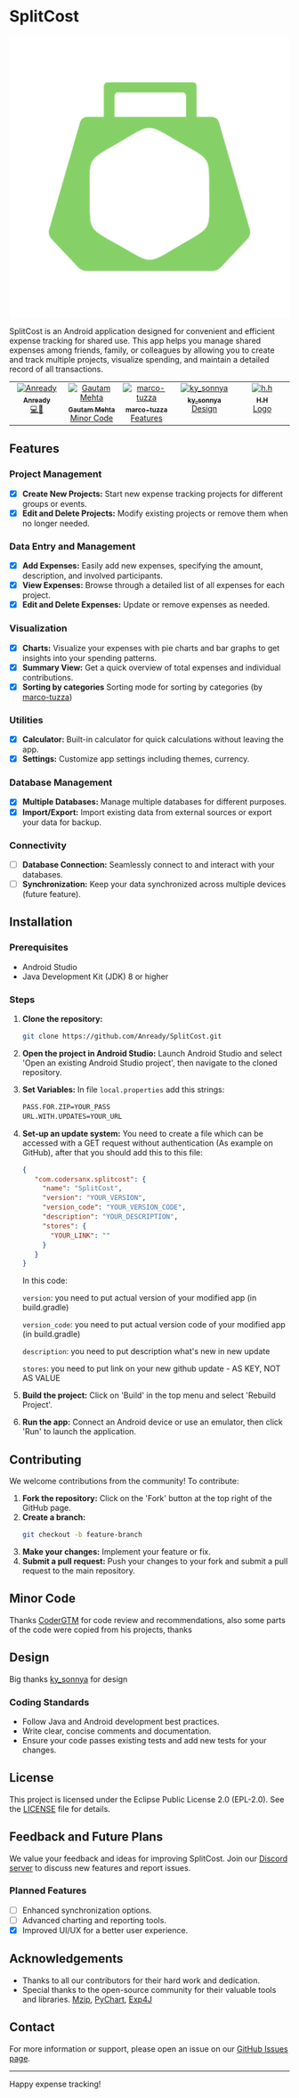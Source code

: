 # SplitCost

<div id="logo" style="justify-content: center">
   <img src="https://raw.githubusercontent.com/Anready/SplitCost/master/app/src/main/ic_launcher-playstore.png" />
</div>

SplitCost is an Android application designed for convenient and efficient expense tracking for shared use. This app helps you manage shared expenses among friends, family, or colleagues by allowing you to create and track multiple projects, visualize spending, and maintain a detailed record of all transactions.

<table>
  <tbody>
    <tr>
      <td align="center" valign="top" width="14.28%"><a href="https://github.com/Anready"><img src="https://avatars.githubusercontent.com/u/104269567?v=4" width="100px;" alt="Anready"/><br /><sub><b>Anready</b></sub></a><br /><a href="https://github.com/Anready/SplitCost/tree/master/app" title="code">💻</a><a href="https://github.com/Anready/" title="owner">👑</a></td>
      <td align="center" valign="top" width="14.28%"><a href="https://github.com/coderGtm"><img src="https://avatars.githubusercontent.com/u/66418526?v=4?s=100" width="100px;" alt="Gautam Mehta"/><br /><sub><b>Gautam Mehta</b></sub></a><br /> <a href="#minor_code" title="Reviewed clean code">Minor Code</a></td>
      <td align="center" valign="top" width="14.28%"><a href="https://github.com/marco-tuzza"><img src="https://avatars.githubusercontent.com/u/62022949?v=4" width="100px;" alt="marco-tuzza"/><br /><sub><b>marco-tuzza</b></sub></a><br /><a href="#features" title="features">Features</a></td>
      <td align="center" valign="top" width="14.28%"><a href="https://www.instagram.com/ky_sonnya"><img src="https://instagram.fnic3-1.fna.fbcdn.net/v/t51.2885-19/435862575_1639616420176784_937014843031793923_n.jpg?stp=dst-jpg_s150x150&_nc_ht=instagram.fnic3-1.fna.fbcdn.net&_nc_cat=108&_nc_ohc=cd737EmdsqIQ7kNvgFLqKxf&edm=ADW0ovcBAAAA&ccb=7-5&oh=00_AYB_CwQSc6UGK8CsuGm7nMd2ZQdQu0AbAxH5YJVF8DszAw&oe=6689BBC8&_nc_sid=db7772" width="100px;" alt="ky_sonnya"/><br /><sub><b>ky_sonnya</b></sub></a><br /><a href="#design" title="design">Design</a></td>
      <td align="center" valign="top" width="14.28%"><a href=""><img src="https://cdn.discordapp.com/avatars/1018064591391047680/a0a68be8c0334c1dd05f5d9499cd0e28.webp?size=160" width="100px;" alt="h.h"/><br /><sub><b>H.H</b></sub></a><br /><a href="#logo" title="logo">Logo</a></td>
    </tr>
  </tbody>
</table>

## Features

### Project Management
- [x] **Create New Projects:** Start new expense tracking projects for different groups or events.
- [x] **Edit and Delete Projects:** Modify existing projects or remove them when no longer needed.

### Data Entry and Management
- [x] **Add Expenses:** Easily add new expenses, specifying the amount, description, and involved participants.
- [x] **View Expenses:** Browse through a detailed list of all expenses for each project.
- [x] **Edit and Delete Expenses:** Update or remove expenses as needed.

### Visualization
- [x] **Charts:** Visualize your expenses with pie charts and bar graphs to get insights into your spending patterns.
- [x] **Summary View:** Get a quick overview of total expenses and individual contributions.
- [x] **Sorting by categories** Sorting mode for sorting by categories (by [marco-tuzza](https://github.com/marco-tuzza))

### Utilities
- [x] **Calculator:** Built-in calculator for quick calculations without leaving the app.
- [x] **Settings:** Customize app settings including themes, currency.

### Database Management
- [x] **Multiple Databases:** Manage multiple databases for different purposes.
- [x] **Import/Export:** Import existing data from external sources or export your data for backup.

### Connectivity
- [ ] **Database Connection:** Seamlessly connect to and interact with your databases.
- [ ] **Synchronization:** Keep your data synchronized across multiple devices (future feature).

## Installation

### Prerequisites
- Android Studio
- Java Development Kit (JDK) 8 or higher

### Steps
1. **Clone the repository:**
   ```bash
   git clone https://github.com/Anready/SplitCost.git
   ```
2. **Open the project in Android Studio:**
   Launch Android Studio and select 'Open an existing Android Studio project', then navigate to the cloned repository.
3. **Set Variables:**
   In file ```local.properties``` add this strings: 
   ```bash
   PASS.FOR.ZIP=YOUR_PASS
   URL.WITH.UPDATES=YOUR_URL
   ```
4. **Set-up an update system:**
   You need to create a file which can be accessed with a GET request without authentication (As example on GitHub), after that you should add this to this file:
   ```json
   {
      "com.codersanx.splitcost": {
        "name": "SplitCost",
        "version": "YOUR_VERSION",
        "version_code": "YOUR_VERSION_CODE",
        "description": "YOUR_DESCRIPTION",
        "stores": {
          "YOUR_LINK": ""
        }
      }
   }
   ```
   In this code:
   
   ```version```: you need to put actual version of your modified app (in build.gradle)
   
   ```version_code```: you need to put actual version code of your modified app (in build.gradle)
   
   ```description```: you need to put description what's new in new update
   
   ```stores```: you need to put link on your new github update - AS KEY, NOT AS VALUE
    
5. **Build the project:**
   Click on 'Build' in the top menu and select 'Rebuild Project'.
6. **Run the app:**
   Connect an Android device or use an emulator, then click 'Run' to launch the application.

## Contributing

We welcome contributions from the community! To contribute:
1. **Fork the repository:**
   Click on the 'Fork' button at the top right of the GitHub page.
2. **Create a branch:**
   ```bash
   git checkout -b feature-branch
   ```
3. **Make your changes:**
   Implement your feature or fix.
4. **Submit a pull request:**
   Push your changes to your fork and submit a pull request to the main repository.

<div id="minor_code"/>
  
## Minor Code 
Thanks [CoderGTM](https://github.com/coderGTM/) for code review and recommendations, also some parts of the code were copied from his projects, thanks

## Design
Big thanks [ky_sonnya](https://www.instagram.com/ky_sonnya) for design

### Coding Standards

- Follow Java and Android development best practices.
- Write clear, concise comments and documentation.
- Ensure your code passes existing tests and add new tests for your changes.

## License

This project is licensed under the Eclipse Public License 2.0 (EPL-2.0). See the [LICENSE](LICENSE) file for details.

## Feedback and Future Plans

We value your feedback and ideas for improving SplitCost. Join our [Discord server](https://discord.gg/8HrYtdQQqZ) to discuss new features and report issues.

### Planned Features
- [ ] Enhanced synchronization options.
- [ ] Advanced charting and reporting tools.
- [x] Improved UI/UX for a better user experience.

## Acknowledgements

- Thanks to all our contributors for their hard work and dedication.
- Special thanks to the open-source community for their valuable tools and libraries. [Mzip](https://mvnrepository.com/artifact/com.github.ghost1372/Mzip-Android/0.4.0), [PyChart](https://github.com/PhilJay/MPAndroidChart), [Exp4J](https://mvnrepository.com/artifact/net.objecthunter/exp4j/0.4.8)

## Contact

For more information or support, please open an issue on our [GitHub Issues page](https://github.com/Anready/SplitCost/issues).

---

Happy expense tracking!

